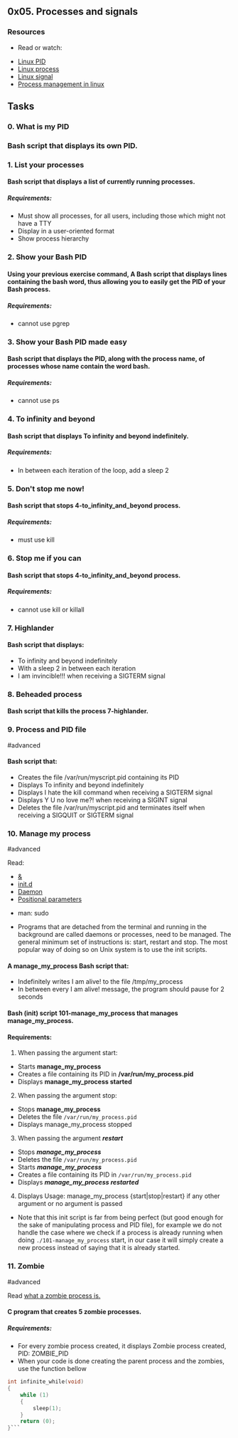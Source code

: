 ## 0x05. Processes and signals

### Resources
* Read or watch:

- [Linux PID](http://www.linfo.org/pid.html)
- [Linux process](https://www.thegeekstuff.com/2012/03/linux-processes-environment/)
- [Linux signal](https://www.educative.io/answers/what-are-linux-signals)
- [Process management in linux](https://www.digitalocean.com/community/tutorials/process-management-in-linux)

## Tasks

### 0. What is my PID

### Bash script that displays its own PID.

### 1. List your processes

#### Bash script that displays a list of currently running processes.

##### Requirements:

* Must show all processes, for all users, including those which might not have a TTY
* Display in a user-oriented format
* Show process hierarchy

### 2. Show your Bash PID

#### Using your previous exercise command, A Bash script that displays lines containing the bash word, thus allowing you to easily get the PID of your Bash process.

##### Requirements:

* cannot use pgrep

### 3. Show your Bash PID made easy

#### Bash script that displays the PID, along with the process name, of processes whose name contain the word bash.

##### Requirements:

* cannot use ps

### 4. To infinity and beyond

#### Bash script that displays To infinity and beyond indefinitely.

##### Requirements:

* In between each iteration of the loop, add a sleep 2

### 5. Don't stop me now!

#### Bash script that stops 4-to_infinity_and_beyond process.

##### Requirements:

* must use kill

### 6. Stop me if you can

#### Bash script that stops 4-to_infinity_and_beyond process.

##### Requirements:

* cannot use kill or killall

### 7. Highlander

#### Bash script that displays:

* To infinity and beyond indefinitely
* With a sleep 2 in between each iteration
* I am invincible!!! when receiving a SIGTERM signal

### 8. Beheaded process

#### Bash script that kills the process 7-highlander.

### 9. Process and PID file
\#advanced

#### Bash script that:

* Creates the file /var/run/myscript.pid containing its PID
* Displays To infinity and beyond indefinitely
* Displays I hate the kill command when receiving a SIGTERM signal
* Displays Y U no love me?! when receiving a SIGINT signal
* Deletes the file /var/run/myscript.pid and terminates itself when receiving a SIGQUIT or SIGTERM signal

### 10. Manage my process
\#advanced

Read:

- [&](https://bashitout.com/2013/05/18/Ampersands-on-the-command-line.html)
- [init.d](https://www.ghacks.net/2009/04/04/get-to-know-linux-the-etcinitd-directory/)
- [Daemon](https://en.wikipedia.org/wiki/Daemon_%28computing%29)
- [Positional parameters](https://www.gnu.org/software/bash/manual/html_node/Positional-Parameters.html)
* man: sudo

- Programs that are detached from the terminal and running in the background are called daemons or processes, need to be managed. The general minimum set of instructions is: start, restart and stop. The most popular way of doing so on Unix system is to use the init scripts.

#### A manage_my_process Bash script that:

* Indefinitely writes I am alive! to the file /tmp/my_process
* In between every I am alive! message, the program should pause for 2 seconds
#### Bash (init) script 101-manage_my_process that manages manage_my_process.

#### Requirements:

1. When passing the argument start:
* Starts **manage_my_process**
* Creates a file containing its PID in **/var/run/my_process.pid**
* Displays **manage_my_process started**
2. When passing the argument stop:
* Stops **manage_my_process**
* Deletes the file `/var/run/my_process.pid`
* Displays manage_my_process stopped
3. When passing the argument ***restart***
* Stops ***manage_my_process***
* Deletes the file `/var/run/my_process.pid`
* Starts ***manage_my_process***
* Creates a file containing its PID in `/var/run/my_process.pid`
* Displays ***manage_my_process restarted***

4. Displays Usage: manage_my_process {start|stop|restart} if any other argument or no argument is passed
- Note that this init script is far from being perfect (but good enough for the sake of manipulating process and PID file), for example we do not handle the case where we check if a process is already running when doing `./101-manage_my_process` start, in our case it will simply create a new process instead of saying that it is already started.

### 11. Zombie
\#advanced

Read [what a zombie process is.](https://zombieprocess.wordpress.com/what-is-a-zombie-process/)

#### C program that creates 5 zombie processes.

##### Requirements:

* For every zombie process created, it displays Zombie process created, PID: ZOMBIE_PID
* When your code is done creating the parent process and the zombies, use the function bellow
```C
int infinite_while(void)
{
    while (1)
    {
        sleep(1);
    }
    return (0);
}```
